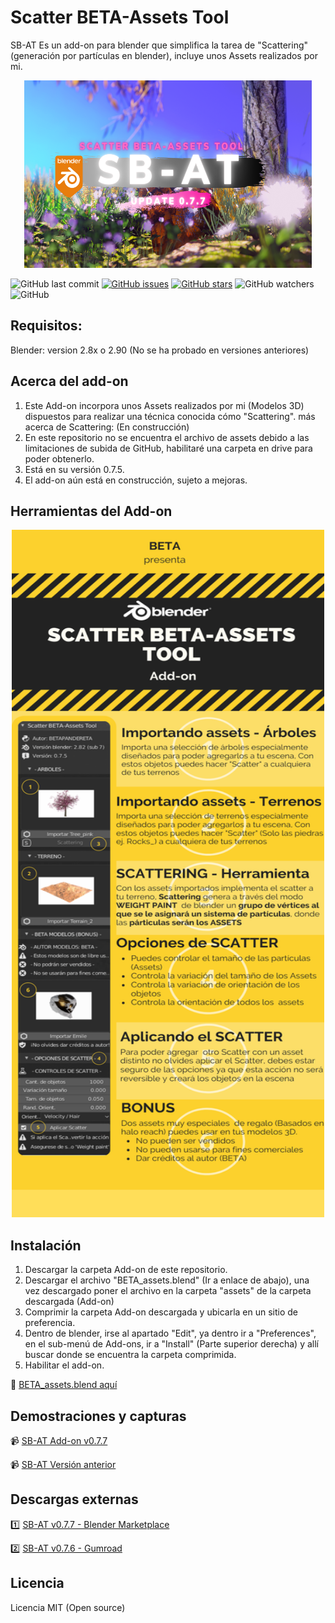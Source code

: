 # Scatter BETA-Assets Tool  
SB-AT Es un add-on para blender que simplifica la tarea de "Scattering" (generación por partículas en blender), incluye unos Assets realizados por mi.

<p align="center">
  <img width="460" height="300" src=Info/Thumbnail-SBAT.png>
</p>

<p align="left">
  <!-- Fecha - Último commit -->
  <img alt="GitHub last commit" src="https://img.shields.io/github/last-commit/BETAPANDERETA/Scatter-BETA-Assets-Tool?logo=blender&logoColor=white&style=for-the-badge">
  <!-- Issues icono -->
  <a href="https://github.com/BETAPANDERETA/Scatter-BETA-Assets-Tool/issues"><img alt="GitHub issues" src="https://img.shields.io/github/issues/BETAPANDERETA/Scatter-BETA-Assets-Tool?color=red&style=for-the-badge"></a>
  <!-- Stars icono -->
  <a href="https://github.com/BETAPANDERETA/Scatter-BETA-Assets-Tool/stargazers"><img alt="GitHub stars" src="https://img.shields.io/github/stars/BETAPANDERETA/Scatter-BETA-Assets-Tool?style=for-the-badge"></a>
  <!-- Viendo icono -->
  <img alt="GitHub watchers" src="https://img.shields.io/github/watchers/BETAPANDERETA/Scatter-BETA-Assets-Tool?color=yellow&logoColor=white&style=for-the-badge">
  <!-- Licencia-->
  <img alt="GitHub" src="https://img.shields.io/github/license/BETAPANDERETA/Scatter-BETA-Assets-Tool?color=yellow&style=for-the-badge">
</p>

## Requisitos:
  Blender:
      version 2.8x o 2.90  (No se ha probado en versiones anteriores)
## Acerca del add-on
1. Este Add-on incorpora unos Assets realizados por mi (Modelos 3D) dispuestos para realizar una técnica conocida cómo "Scattering". más acerca de Scattering: (En construcción)
2. En este repositorio no se encuentra el archivo de assets debido a las limitaciones de subida de GitHub, habilitaré una carpeta en drive para poder obtenerlo.
3. Está en su versión 0.7.5.
4. El add-on aún está en construcción, sujeto a mejoras.

## Herramientas del Add-on
<p align="center">
  <img width="500" height="1100" src=Info/SBAT_INFO_ES.png>
</p>

## Instalación
1. Descargar la carpeta Add-on de este repositorio.
2. Descargar el archivo "BETA_assets.blend" (Ir a enlace de abajo), una vez descargado poner el archivo en la carpeta "assets" de la carpeta descargada (Add-on)
3. Comprimir la carpeta Add-on descargada y ubicarla en un sitio de preferencia.
4. Dentro de blender, irse al apartado "Edit", ya dentro ir a "Preferences", en el sub-menú de Add-ons, ir a "Install" (Parte superior derecha) y allí buscar donde se encuentra la carpeta comprimida.
5. Habilitar el add-on.

:floppy_disk: [BETA_assets.blend aquí](https://drive.google.com/file/d/11JJuuFlaqqWwrkHFwHzoIUzQhxzAG9eE/view?usp=sharing)


## Demostraciones y capturas

:video_camera: [SB-AT Add-on v0.7.7](https://youtu.be/qb9wL8ZUAc8)

:video_camera: [SB-AT Versión anterior](https://youtu.be/8c6GiAnGTdA)

</p>

## Descargas externas

:one: [SB-AT v0.7.7 - Blender Marketplace](https://blendermarket.com/products/scatter-beta-assets-tool-)

:two: [SB-AT v0.7.6 - Gumroad](https://gum.co/KdCfz)

## Licencia
Licencia MIT (Open source)
